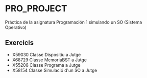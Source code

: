 # PRO_PROJECT
Práctica de la asignatura Programación 1 simulando un SO (Sistema Operativo)

## Exercicis

-  X59030 Classe Dispositiu a Jutge
-  X68729 Classe MemoriaBST a Jutge
-  X55206 Classe Programa a Jutge
-  X58154 Classe Simulació d'un SO a Jutge
